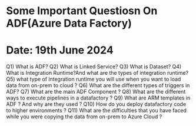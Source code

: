 Some Important Questiosn On ADF(Azure Data Factory)
====================================================
Date: 19th June 2024
======================

Q1) What is ADF?
Q2) What is Linked Service?
Q3) What is Dataset?
Q4) What is Integration Runtime?And what are the types of integration runtime?
Q5) what type of integration runtime you will use when you want to load data from on-prem to cloud ?
Q6) What are the different types of triggers in ADF?
Q7) What are the main ADF Component ?
Q8) What are the different ways to execute pipelines in a datafactory ?
Q9) What are ARM templates in ADF ? And why are they used ?
Q10) How do you deploy datafactory code to higher environments ?
Q11) What are the difficulties that you have faced while you were copying the data from on-prem to Azure Cloud ?

